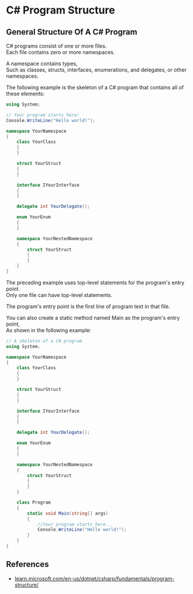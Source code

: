 # C# Program Structure

## General Structure Of A C# Program

C# programs consist of one or more files.  
Each file contains zero or more namespaces.

A namespace contains types,  
Such as classes, structs, interfaces, enumerations, and delegates, or other namespaces.

The following example is the skeleton of a C# program that contains all of these elements:

```cs
using System;

// Your program starts here:
Console.WriteLine("Hello world!");

namespace YourNamespace
{
    class YourClass
    {
    }

    struct YourStruct
    {
    }

    interface IYourInterface
    {
    }

    delegate int YourDelegate();

    enum YourEnum
    {
    }

    namespace YourNestedNamespace
    {
        struct YourStruct
        {
        }
    }
}
```

The preceding example uses top-level statements for the program's entry point.  
Only one file can have top-level statements.

The program's entry point is the first line of program text in that file.

You can also create a static method named Main as the program's entry point,  
As shown in the following example:

```cs
// A skeleton of a C# program
using System;

namespace YourNamespace
{
    class YourClass
    {
    }

    struct YourStruct
    {
    }

    interface IYourInterface
    {
    }

    delegate int YourDelegate();

    enum YourEnum
    {
    }

    namespace YourNestedNamespace
    {
        struct YourStruct
        {
        }
    }

    class Program
    {
        static void Main(string[] args)
        {
            //Your program starts here...
            Console.WriteLine("Hello world!");
        }
    }
}
```

## References

- [learn.microsoft.com/en-us/dotnet/csharp/fundamentals/program-structure/](https://learn.microsoft.com/en-us/dotnet/csharp/fundamentals/program-structure/)
